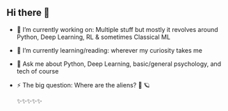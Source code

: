 ## Hi there 👋

<!--
**MANU-CHAUHAN/manu-chauhan** is a ✨ _special_ ✨ repository because its `README.md` (this file) appears on your GitHub profile.

Here are some ideas to get you started:-->

- 🔭 I’m currently working on: Multiple stuff but mostly it revolves around Python, Deep Learning, RL & sometimes Classical ML
- 🌱 I’m currently learning/reading: wherever my curiosity takes me
- 💬 Ask me about Python, Deep Learning, basic/general psychology, and tech of course
- ⚡ The big question: Where are the aliens? 🤔 🪐

  ✨✨✨✨✨

